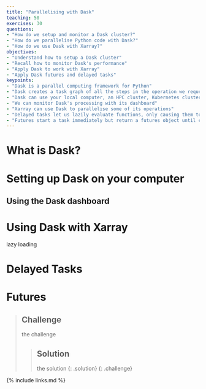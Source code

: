 ```yaml
---
title: "Parallelising with Dask"
teaching: 50
exercises: 30
questions:
- "How do we setup and monitor a Dask cluster?"
- "How do we parallelise Python code with Dask?"
- "How do we use Dask with Xarray?"
objectives:
- "Understand how to setup a Dask cluster"
- "Recall how to monitor Dask's performance"
- "Apply Dask to work with Xarray"
- "Apply Dask futures and delayed tasks"
keypoints:
- "Dask is a parallel computing framework for Python"
- "Dask creates a task graph of all the steps in the operation we request"
- "Dask can use your local computer, an HPC cluster, Kubernetes cluster or a remote system over SSH"
- "We can monitor Dask's processing with its dashboard"
- "Xarray can use Dask to parallelise some of its operations"
- "Delayed tasks let us lazily evaluate functions, only causing them to execute when the final result is requested"
- "Futures start a task immediately but return a futures object until computation is completed"
---
```


# What is Dask?

# Setting up Dask on your computer

## Using the Dask dashboard

# Using Dask with Xarray

lazy loading

# Delayed Tasks

# Futures


> ## Challenge
> the challenge
>> ## Solution
>> the solution
> {: .solution}
{: .challenge}


{% include links.md %}
